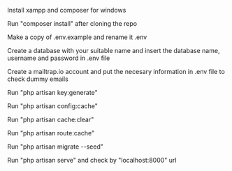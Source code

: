 Install xampp and composer for windows

Run "composer install" after cloning the repo

Make a copy of .env.example and rename it .env

Create a database with your suitable name and insert the database name, username and password in .env file

Create a mailtrap.io account and put the necesary information in .env file to check dummy emails

Run "php artisan key:generate"

Run "php artisan config:cache"

Run "php artisan cache:clear"

Run "php artisan route:cache"

Run "php artisan migrate --seed"

Run "php artisan serve" and check by "localhost:8000" url
